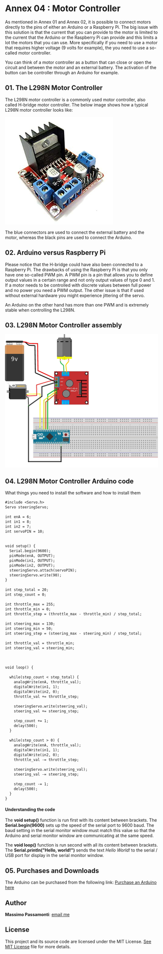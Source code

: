 [image1]: ./images/motor_controller.jpg
[image2]: ./images/L298N_simple.jpg

# Annex 04 : Motor Controller

As mentioned in Annex 01 and Annex 02, it is possible to connect motors directly to the pins of either an Arduino or a Raspberry Pi. The big issue with this solution is that the current that you can provide to the motor is limited to the current that the Arduino or the Raspberry Pi can provide and this limits a lot the motors that you can use. More specifically if you need to use a motor that requires higher voltage (9 volts for example), the you need to use a so-called motor controller.

You can think of a motor controller as a button that can close or open the circuit and between the motor and an external battery. The activation of the button can be controller through an Arduino for example.

## 01. The L298N Motor Controller

The L298N motor controller is a commonly used motor controller, also called H-bridge motor controller. The below image shows how a typical L298N motor controller looks like:

![alt text][image1]

The blue connectors are used to connect the external battery and the motor, whereas the black pins are used to connect the Arduino.

## 02. Arduino versus Raspberry Pi

Please notice that the H-bridge could have also been connected to a Raspberry Pi. The drawbacks of using the Raspberry Pi is that you only have one so-called PWM pin. A PWM pin is a pin that allows you to define output values in a certain range and not only output values of type 0 and 1. If a motor needs to be controlled with discrete values between full power and no power you need a PWM output. The other issue is that if used without external hardware you might experience jittering of the servo.

An Arduino on the other hand has more than one PWM and is extremely stable when controlling the L298N.

## 03. L298N Motor Controller assembly

![alt text][image2]

## 04. L298N Motor Controller Arduino code

What things you need to install the software and how to install them

```
#include <Servo.h>
Servo steeringServo;

int enA = 6;
int in1 = 8;
int in2 = 7;
int servoPIN = 10;


void setup() {
  Serial.begin(9600);
  pinMode(enA, OUTPUT);
  pinMode(in1, OUTPUT);
  pinMode(in2, OUTPUT);
  steeringServo.attach(servoPIN);
  steeringServo.write(90);
}

int step_total = 20;
int step_count = 0;

int throttle_max = 255;
int throttle_min = 0;
int throttle_step = (throttle_max - throttle_min) / step_total;

int steering_max = 130;
int steering_min = 50;
int steering_step = (steering_max - steering_min) / step_total;

int throttle_val = throttle_min;
int steering_val = steering_min;



void loop() {

  while(step_count < step_total) {
    analogWrite(enA, throttle_val);
    digitalWrite(in1, 1);
    digitalWrite(in2, 0);
    throttle_val += throttle_step;

    steeringServo.write(steering_val);
    steering_val += steering_step;

    step_count += 1;
    delay(500);
  }

  while(step_count > 0) {
    analogWrite(enA, throttle_val);
    digitalWrite(in1, 1);
    digitalWrite(in2, 0);
    throttle_val -= throttle_step;

    steeringServo.write(steering_val);
    steering_val -= steering_step;

    step_count -= 1;
    delay(500);
  }
}
```

#### Understanding the code

The **void setup()** function is run first with its content between brackets. The **Serial.begin(9600)** sets up the speed of the serial port to 9600 baud. The baud setting in the serial monitor window must match this value so that the Arduino and serial monitor window are communicating at the same speed.

The **void loop()** function is run second with all its content between brackets.
The **Serial.println("Hello, world!")** sends the text *Hello World!* to the serial / USB port for display in the serial monitor window.

## 05. Purchases and Downloads
The Arduino can be purchased from the following link:
[Purchase an Arduino here](https://store.arduino.cc/)

## Author

**Massimo Passamonti**: [email me](me@massimoslab.com)

## License

This project and its source code are licensed under the MIT License. [See MIT License](https://github.com/github/choosealicense.com/blob/gh-pages/LICENSE.md) file for more details.
